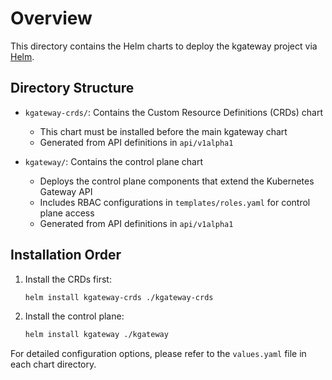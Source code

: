 # Overview

This directory contains the Helm charts to deploy the kgateway project via [Helm](https://helm.sh/docs/helm/helm_install/).

## Directory Structure

- `kgateway-crds/`: Contains the Custom Resource Definitions (CRDs) chart
  - This chart must be installed before the main kgateway chart
  - Generated from API definitions in `api/v1alpha1`

- `kgateway/`: Contains the control plane chart
  - Deploys the control plane components that extend the Kubernetes Gateway API
  - Includes RBAC configurations in `templates/roles.yaml` for control plane access
  - Generated from API definitions in `api/v1alpha1`

## Installation Order

1. Install the CRDs first:
   ```bash
   helm install kgateway-crds ./kgateway-crds
   ```

2. Install the control plane:
   ```bash
   helm install kgateway ./kgateway
   ```

For detailed configuration options, please refer to the `values.yaml` file in each chart directory.
